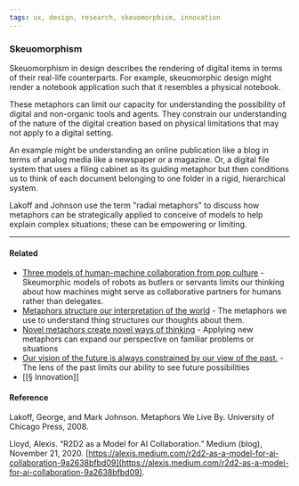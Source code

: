 ```yaml
---
tags: ux, design, research, skeuomorphism, innovation
---
```


### Skeuomorphism

Skeuomorphism in design describes the rendering of digital items in terms of
their real-life counterparts. For example, skeuomorphic design might render a
notebook application such that it resembles a physical notebook.

These metaphors can limit our capacity for understanding the possibility of
digital and non-organic tools and agents. They constrain our understanding of
the nature of the digital creation based on physical limitations that may not
apply to a digital setting.

An example might be understanding an online publication like a blog in terms of
analog media like a newspaper or a magazine. Or, a digital file system that uses
a filing cabinet as its guiding metaphor but then conditions us to think of each
document belonging to one folder in a rigid, hierarchical system.

Lakoff and Johnson use the term "radial metaphors" to discuss how metaphors can
be strategically applied to conceive of models to help explain complex
situations; these can be empowering or limiting.

---

#### Related

- [Three models of human-machine collaboration from pop culture](https://publish.obsidian.md/mobydiction/notes/Three+models+of+human-machine+collaboration+from+pop+culture) -
  Skeumorphic models of robots as butlers or servants limits our thinking about
  how machines might serve as collaborative partners for humans rather than
  delegates.
- [Metaphors structure our interpretation of the world](https://publish.obsidian.md/mobydiction/notes/Metaphors+structure+our+interpretation+of+the+world) -
  The metaphors we use to understand thing structures our thoughts about them.
- [Novel metaphors create novel ways of thinking](https://publish.obsidian.md/mobydiction/notes/Novel+metaphors+create+novel+ways+of+thinking)
  \- Applying new metaphors can expand our perspective on familiar problems or
  situations
- [Our vision of the future is always constrained by our view of the past.](https://publish.obsidian.md/mobydiction/notes/Our+vision+of+the+future+is+always+constrained+by+our+view+of+the+past.)
  \- The lens of the past limits our ability to see future possibilities
- [[§ Innovation]]

#### Reference

Lakoff, George, and Mark Johnson. Metaphors We Live By. University of Chicago
Press, 2008.

Lloyd, Alexis. “R2D2 as a Model for AI Collaboration.” Medium (blog), November
21, 2020.
[https://alexis.medium.com/r2d2-as-a-model-for-ai-collaboration-9a2638bfbd09](https://alexis.medium.com/r2d2-as-a-model-for-ai-collaboration-9a2638bfbd09).
